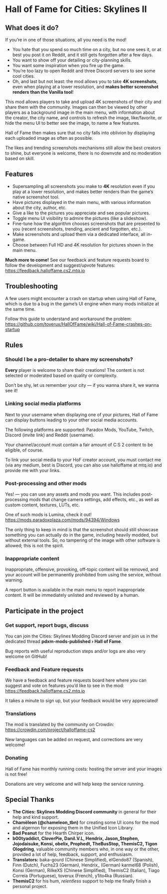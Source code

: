 ﻿# Hall of Fame for Cities: Skylines II

## What does it do?

If you’re in one of those situations, all you need is the mod!

- You hate that you spend so much time on a city, but no one sees it, or at best you post it on
  Reddit, and it still gets forgotten after a few days.
- You want to show off your detailing or city-planning skills.
- You want some inspiration when you fire up the game.
- You’re too lazy to open Reddit and three Discord servers to see some cool cities.
- Oh, and last but not least: the mod allows you to take **4K screenshots**, even when playing at a
  lower resolution, and **makes better screenshot renders than the Vanilla tool**!

This mod allows players to take and upload 4K screenshots of their city and share them with the
community.
Images can then be viewed by other players as a background image in the main menu, with information
about the creator, the city name, and controls to refresh the image, like/favorite, or hide the menu
UI to better see the image, to name a few features.

Hall of Fame then makes sure that no city falls into oblivion by displaying each uploaded image as
often as possible.

The likes and trending screenshots mechanisms still allow the best creators to shine, but everyone
is welcome, there is no downvote and no moderation based on skill.

## Features

- Supersampling all screenshots you make to **4K** resolution even if you play at a lower
  resolution, and makes better renders than the game’s native screenshot tool.
- Have pictures displayed in the main menu, with various information about the city, author, etc.
- Give a like to the pictures you appreciate and see popular pictures.
- Toggle menu UI visibility to admire the pictures (like a slideshow).
- Fine-tune how the algorithm chooses screenshots that are presented to you (recent screenshots,
  trending, ancient and forgotten, etc.).
- Make screenshots and upload them via a dedicated interface, all in-game.
- Choose between Full HD and 4K resolution for pictures shown in the main menu.

**Much more to come!** See our feedback and feature requests board to follow the development and
suggest/upvote features:
https://feedback.halloffame.cs2.mtq.io

## Troubleshooting

A few users might encounter a crash on startup when using Hall of Fame, which is due to a bug in the
game’s UI engine when many mods initialize at the same time.

Follow this guide to understand and workaround the problem:
https://github.com/toverux/HallOfFame/wiki/Hall-of-Fame-crashes-on-startup

## Rules

### Should I be a pro-detailer to share my screenshots?

**Every** player is welcome to share their creations!
The content is not selected or moderated based on quality or complexity.

Don’t be shy, let us remember your city — if you wanna share it, we wanna see it!

### Linking social media platforms

Next to your username when displaying one of your pictures, Hall of Fame can display buttons leading
to your other social media accounts.

The following platforms are supported: Paradox Mods, YouTube, Twitch, Discord (invite link) and
Reddit (username).

Your channel/account must contain a fair amount of C:S 2 content to be eligible, of course.

To link your social media to your HoF creator account, you must contact me (via any medium, best is
Discord, you can also use halloffame at mtq.io) and provide me with your links.

### Post-processing and other mods

Yes! — you can use any assets and mods you want. This includes post-processing mods that change
camera settings, add effects, etc., as well as custom content, textures, LUTs, etc.

One of such mods is Lumina, check it out! https://mods.paradoxplaza.com/mods/94394/Windows

The only thing to keep in mind is that the screenshot should still showcase something you can
actually do in the game, including heavily modded, but without external tools.
So, no tampering of the image with other software is allowed; this is not the spirit.

### Inappropriate content

Inappropriate, offensive, provoking, off-topic content will be removed, and your account will be
permanently prohibited from using the service, without warning.

A report button is available in the main menu to report inappropriate content.
It will be immediately unlisted and reviewed by a human.

## Participate in the project

### Get support, report bugs, discuss

You can join the Cities: Skylines Modding Discord server and join us in the dedicated thread
**pdxm-mods-published › Hall of Fame**.

Bug reports with useful reproduction steps and/or logs are also very welcome on GitHub!

### Feedback and Feature requests

We have a feedback and feature requests board here where you can suggest and vote on features you’d
like to see in the mod: https://feedback.halloffame.cs2.mtq.io

It takes a minute to sign up, but your feedback would be very appreciated!

### Translations

The mod is translated by the community on Crowdin: https://crowdin.com/project/halloffame-cs2

New languages can be added on request, and corrections are very welcome!

### Donating

Hall of Fame has monthly running costs: hosting the server and your images is not free!

Donations are very welcome and will help keep the service running.

## Special Thanks

- **The Cities: Skylines Modding Discord community** in general for their help and kind support.
- **Chamëleon (@chameleon_tbn)** for creating some UI icons for the mod and algernon for exposing
  them in the Unified Icon Library.
- **Bad Peanut** for the Hearth Chirper icon.
- **b00tyaddict, CloverPie, Danil.V.L, Hendrix, Jason_Stephen, Jojodaisuke, Konsi, obelix, Prophedt,
  TheBusStop, ThemisC2, Tigon Ologdring**, valuable community members who, in one way or the other,
  provided a lot of help, feedback, support, and enthusiasm.
- **Translators:**
  baka-gourd (Chinese Simplified),
  elGendo87 (Spanish),
  Finn (Dutch),
  Fuchs23 (German),
  Hendrix_ (German)
  karmel68 (Polish),
  Konsi (German),
  RilkeXS (Chinese Simplified),
  ThemisC2 (Italian),
  Tiago Correia (Portuguese),
  toverux (French),
  y1ito4ka (Russian).
- **ThemisC2** for his hum, *relentless* support to help me finally finish a personal project.
